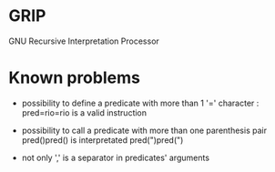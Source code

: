 GRIP
====

GNU Recursive Interpretation Processor


Known problems
==

- possibility to define a predicate with more than 1 '=' character :
  pred=rio=rio is a valid instruction

- possibility to call a predicate with more than one parenthesis pair
  pred()pred() is interpretated pred(")pred(")

- not only ',' is a separator in predicates' arguments